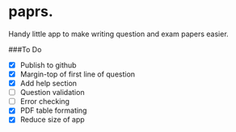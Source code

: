 # paprs.
Handy little app to make writing question and exam papers easier.

###To Do
- [X] Publish to github
- [X] Margin-top of first line of question 
- [X] Add help section
- [ ] Question validation
- [ ] Error checking
- [X] PDF table formating 
- [X] Reduce size of app